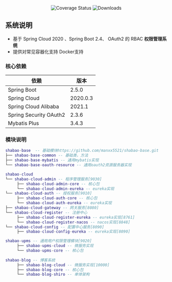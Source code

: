 <p align="center">
 <img src="https://img.shields.io/badge/Spring%20Cloud-2020-blue.svg" alt="Coverage Status">
 <img src="https://img.shields.io/badge/Spring%20Boot-2.5-blue.svg" alt="Downloads">
</p>

## 系统说明

- 基于 Spring Cloud 2020 、Spring Boot 2.4、 OAuth2 的 RBAC **权限管理系统** 
- 提供对常见容器化支持 Docker支持 

### 核心依赖

| 依赖                   | 版本          |
| ---------------------- | ------------- |
| Spring Boot            | 2.5.0 |
| Spring Cloud           | 2020.0.3    |
| Spring Cloud Alibaba   | 2021.1|
| Spring Security OAuth2 | 2.3.6         |
| Mybatis Plus           | 3.4.3         |

### 模块说明
```lua
shabao-base  -- 基础模块https://github.com/manxx5521/shabao-base.git
├── shabao-base-common -- 基础类，方法
├── shabao-base-mybatis -- 通用mybatis实现
└── shabao-base-oauth-resource -- 通用oauth2资源服务器实现

shabao-cloud
└── shabao-cloud-admin -- 程序管理服务[9030]
     ├── shabao-cloud-admin-core -- 核心包
     └── shabao-cloud-admin-eureka -- eureka实现
└── shabao-cloud-auth -- 授权服务[9010]
     ├── shabao-cloud-auth-core -- 核心包
     └── shabao-cloud-auth-eureka -- eureka实现
├── shabao-cloud-gateway -- 网关服务[8080]
└── shabao-cloud-register -- 注册中心
     ├── shabao-cloud-register-eureka -- eureka实现[8761]
     └── shabao-cloud-register-nacos -- nacos实现[8848]
└── shabao-cloud-config -- 配置中心服务[8090]
     ├── shabao-cloud-config-eureka -- eureka实现[8090]

shabao-upms -- 通用用户权限管理模块[9020]
     ├── shabao-upms-cloud -- 微服务实现
     └── shabao-upms-core -- 核心包
     
shabao-blog -- 博客系统
     ├── shabao-blog-cloud -- 微服务实现[10000]
     ├── shabao-blog-core -- 核心包
     └── shabao-blog-shiro -- 单体架构
```
 
